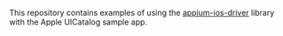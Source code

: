 This repository contains examples of using the [appium-ios-driver](http://github.com/songkick/appium-ios-driver) library with the Apple UICatalog sample app.
